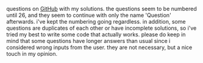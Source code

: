 questions on [GitHub](https://github.com/zhiwehu/Python-programming-exercises/blob/master/100%2B%20Python%20challenging%20programming%20exercises.txt) with my solutions.
the questions seem to be numbered until 26, and they seem to continue with only the name 'Question' afterwards. i've kept the numbering going regardless.
in addition, some questions are duplicates of each other or have incomplete solutions, so i've tried my best to write some code that actually works.
please do keep in mind that some questions have longer answers than usual since i considered wrong inputs from the user. they are not necessary, but a nice touch in my opinion.
